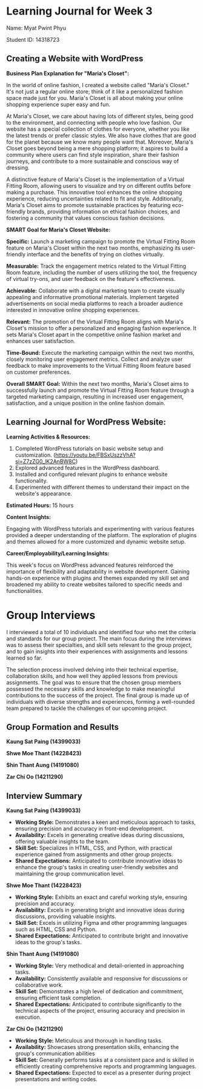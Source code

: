 # Learning Journal for Week 3 

Name: Myat Pwint Phyu

Student ID: 14318723

## Creating a Website with WordPress

**Business Plan Explanation for "Maria's Closet":**

In the world of online fashion, I created a website called "Maria's Closet." It's not just a regular online store; think of it like a personalized fashion space made just for you. Maria's Closet is all about making your online shopping experience super easy and fun.

At Maria's Closet, we care about having lots of different styles, being good to the environment, and connecting with people who love fashion. Our website has a special collection of clothes for everyone, whether you like the latest trends or prefer classic styles. We also have clothes that are good for the planet because we know many people want that. Moreover, Maria's Closet goes beyond being a mere shopping platform; it aspires to build a community where users can find style inspiration, share their fashion journeys, and contribute to a more sustainable and conscious way of dressing.

A distinctive feature of Maria's Closet is the implementation of a Virtual Fitting Room, allowing users to visualize and try on different outfits before making a purchase. This innovative tool enhances the online shopping experience, reducing uncertainties related to fit and style. Additionally, Maria's Closet aims to promote sustainable practices by featuring eco-friendly brands, providing information on ethical fashion choices, and fostering a community that values conscious fashion decisions.

**SMART Goal for Maria's Closet Website:**

**Specific:** Launch a marketing campaign to promote the Virtual Fitting Room feature on Maria's Closet within the next two months, emphasizing its user-friendly interface and the benefits of trying on clothes virtually.

**Measurable:** Track the engagement metrics related to the Virtual Fitting Room feature, including the number of users utilizing the tool, the frequency of virtual try-ons, and user feedback on the feature's effectiveness.

**Achievable:** Collaborate with a digital marketing team to create visually appealing and informative promotional materials. Implement targeted advertisements on social media platforms to reach a broader audience interested in innovative online shopping experiences.

**Relevant:** The promotion of the Virtual Fitting Room aligns with Maria's Closet's mission to offer a personalized and engaging fashion experience. It sets Maria's Closet apart in the competitive online fashion market and enhances user satisfaction.

**Time-Bound:** Execute the marketing campaign within the next two months, closely monitoring user engagement metrics. Collect and analyze user feedback to make improvements to the Virtual Fitting Room feature based on customer preferences.

**Overall SMART Goal:** Within the next two months, Maria's Closet aims to successfully launch and promote the Virtual Fitting Room feature through a targeted marketing campaign, resulting in increased user engagement, satisfaction, and a unique position in the online fashion domain.

## Learning Journal for WordPress Website:

**Learning Activities & Resources:**

1. Completed WordPress tutorials on basic website setup and customization. (https://youtu.be/FBSxUszzVhA?si=Z7zZG0_lK2AnBW8C)
2. Explored advanced features in the WordPress dashboard.
3. Installed and configured relevant plugins to enhance website functionality.
4. Experimented with different themes to understand their impact on the website's appearance.

**Estimated Hours:** 
15 hours

**Content Insights:**

Engaging with WordPress tutorials and experimenting with various features provided a deeper understanding of the platform. The exploration of plugins and themes allowed for a more customized and dynamic website setup.

**Career/Employability/Learning Insights:**

This week's focus on WordPress advanced features reinforced the importance of flexibility and adaptability in website development. Gaining hands-on experience with plugins and themes expanded my skill set and broadened my ability to create websites tailored to specific needs and functionalities.

# Group Interviews

I interviewed a total of 10 individuals and identified four who met the criteria and standards for our group project. The main focus during the interviews was to assess their specialties, and skill sets relevant to the group project, and to gain insights into their experiences with assignments and lessons learned so far.

The selection process involved delving into their technical expertise, collaboration skills, and how well they applied lessons from previous assignments. The goal was to ensure that the chosen group members possessed the necessary skills and knowledge to make meaningful contributions to the success of the project. The final group is made up of individuals with diverse strengths and experiences, forming a well-rounded team prepared to tackle the challenges of our upcoming project.

## Group Formation and Results 

**Kaung Sat Paing (14399033)**

**Shwe Moe Thant (14228423)**

**Shin Thant Aung (14191080)**

**Zar Chi Oo (14211290)**

## Interview Summary 

**Kaung Sat Paing (14399033)**
  - **Working Style:** Demonstrates a keen and meticulous approach to tasks, ensuring precision and accuracy in front-end development.
  - **Availability:** Excels in generating creative ideas during discussions, offering valuable insights to the team.
  - **Skill Set:** Specializes in HTML, CSS, and Python, with practical experience gained from assignments and other group projects.
  - **Shared Expectations:** Anticipated to contribute innovative ideas to enhance the group's tasks in creating user-friendly websites and maintaining the group communication level.
    
**Shwe Moe Thant (14228423)**
   - **Working Style:** Exhibits an exact and careful working style, ensuring precision and accuracy.
   - **Availability:** Excels in generating bright and innovative ideas during discussions, providing valuable insights.
   - **Skill Set:** Excels in utilizing Figma and other programming languages such as HTML, CSS and Python.
   - **Shared Expectations:** Anticipated to contribute bright and innovative ideas to the group's tasks.

**Shin Thant Aung (14191080)**
   - **Working Style:** Very methodical and detail-oriented in approaching tasks.
   - **Availability:** Consistently available and responsive for discussions or collaborative work.
   - **Skill Set:** Demonstrates a high level of dedication and commitment, ensuring efficient task completion.
   - **Shared Expectations:** Anticipated to contribute significantly to the technical aspects of the project, ensuring accuracy and precision in execution.

**Zar Chi Oo (14211290)**
   - **Working Style:** Meticulous and thorough in handling tasks.
   - **Availability:** Showcases strong presentation skills, enhancing the group's communication abilities
   - **Skill Set:** Generally performs tasks at a consistent pace and is skilled in efficiently creating comprehensive reports and programming languages.
   - **Shared Expectations:** Expected to excel as a presenter during project presentations and writing codes.
